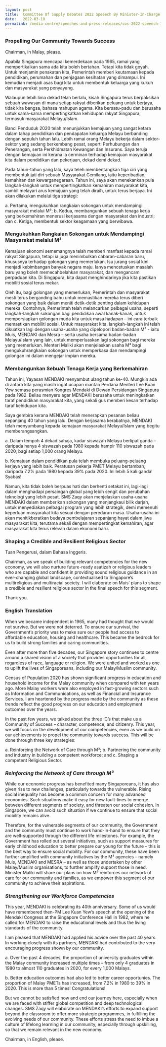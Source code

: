 ```yaml
---
layout: post
title:  Committee Of Supply Debates 2022 Speeech By Minister-In-Charge Of Muslim Affairs, Minister For Social And Family Development, Second Minister For Health Masagos Zulkifli On 10 March 2022
date:   2022-03-10
permalink: /media-centre/speeches-and-press-releases/cos-2022-speeech-1
---
```


### **Propelling Our Community Towards Success**

Chairman, in Malay, please.

Apabila Singapura mencapai kemerdekaan pada 1965, ramai yang mempertikaikan sama ada kita boleh bertahan. Tetapi kita tidak goyah. Untuk menjamin penakatan kita, Pemerintah memberi keutamaan kepada pendidikan, perumahan dan penjagaan kesihatan yang dimampui. Ini kemudian menjadi asas bagi kita untuk membentuk keluarga yang kukuh dan masyarakat yang penyayang. 

Walaupun lebih lima dekad telah berlalu, kisah Singapura terus berpaksikan sebuah wawasan di mana setiap rakyat diberikan peluang untuk berjaya, tidak kira bangsa, bahasa mahupun agama. Kita bersatu-padu dan berusaha untuk sama-sama mempertingkatkan kehidupan rakyat Singapura, termasuk masyarakat Melayu/Islam. 

Banci Penduduk 2020 telah menunjukkan kemajuan yang sangat ketara dalam tahap pendidikan dan pendapatan keluarga Melayu berbanding dengan sepuluh tahun lalu. Lebih ramai orang Melayu bekerja dalam sektor-sektor yang sedang berkembang pesat, seperti Perhubungan dan Penerangan, serta Perkhidmatan Kewangan dan Insurans. Saya teruja dengan kemajuan ini kerana ia cerminan terhadap kemajuan masyarakat kita dalam pendidikan dan pekerjaan, dekad demi dekad.

Pada tahun-tahun yang lalu,  saya teleh membentangkan tiga ciri yang membentuk jati diri sebuah Masyarakat Gemilang, iaitu keperibadian, kemahiran dan kewarganegaraan. Tahun ini, saya akan menekankan pula langkah-langkah untuk mempertingkatkan kemahiran masyarakat kita, sambil melayari arus kemajuan yang telah diraih, untuk terus berjaya. Ini akan dilakukan melalui tiga strategi: 
 
a.	Pertama, mengukuhkan rangkaian sokongan untuk mendampingi masyarakat melalui M³; 
b.	Kedua, membangunkan sebuah tenaga kerja yang berkemahiran menerusi kerjasama dengan masyarakat dan industri; dan 
c.	Ketiga, membentuk sektor keagamaan yang berwibawa. 

### **Mengukuhkan Rangkaian Sokongan untuk Mendampingi Masyarakat melalui M³**

Kemajuan ekonomi sememangnya telah memberi manfaat kepada ramai rakyat Singapura, tetapi ia juga menimbulkan cabaran-cabaran baru, khususnya terhadap golongan yang memerlukan. Isu jurang sosial kini menjadi kebimbangan banyak negara maju. Ianya mencetuskan masalah baru yang boleh memecahbelahkan masyarakat, dan mengancam perpaduan kita. Di Singapura, kita dapat menghindarinya jika kita pastikan mobiliti sosial terus mekar.   

Oleh itu, bagi golongan yang memerlukan, Pemerintah dan masyarakat mesti terus berganding bahu untuk memastikan mereka terus diberi sokongan yang baik dalam meniti detik-detik penting dalam kehidupan mereka. Contohnya, Pemerintah telah melancarkan pelbagai usaha, seperti langkah-langkah sokongan bagi pendidikan awal kanak-kanak, untuk mempersiapkan golongan muda kita untuk masa hadapan – ini cara terbaik memastikan mobiliti sosial. Untuk masyarakat kita, langkah-langkah ini telah dikuatkan lagi dengan usaha-usaha yang dipelopori badan-badan M³ - iaitu Muis, MENDAKI dan Mesra – serta usaha bersama badan-badan Melayu/Islam yang lain, untuk memperluaskan lagi sokongan bagi mereka yang memerlukan. Menteri Maliki akan menjelaskan usaha M³ bagi mengukuhrangkaian sokongan untuk memperkasa dan mendampingi golongan ini dalam mengejar impian mereka. 

### **Membangunkan Sebuah Tenaga Kerja yang Berkemahiran**

Tahun ini, Yayasan MENDAKI menyambut ulang tahun ke-40. Mungkin ada di antara kita yang masih ingat ucapan mantan Perdana Menteri Lee Kuan Yew semasa perasmian Kongres Mendaki di Dewan Persidangan Singapura pada 1982. Beliau menyeru agar MENDAKI berusaha untuk meningkatkan taraf pendidikan masyarakat kita, yang sekali gus memberi kesan terhadap taraf kehidupan kita. 

Saya gembira kerana MENDAKI telah menerapkan pesanan beliau sepanjang 40 tahun yang lalu. Dengan kerjasama kerabatnya, MENDAKI telah menyumbang kepada kemajuan masyarakat Melayu/Islam yang begitu memberangsangkan. 

a.	Dalam tempoh 4 dekad sahaja, kadar siswazah Melayu berlipat ganda – daripada hanya 4 siswazah pada 1980 kepada hampir 110 siswazah pada 2020, bagi setiap 1,000 orang Melayu. 

b.	Kemajuan dalam pendidikan pula telah membuka peluang-peluang kerjaya yang lebih baik. Peratusan pekerja PMET Melayu bertambah, daripada 7.2% pada 1980 kepada 39% pada 2020. Ini lebih 5 kali ganda! Syabas!

Namun, kita tidak boleh berpuas hati dan berhenti setakat ini, lagi-lagi dalam menghadapi persaingan global yang lebih sengit dan perubahan teknologi yang lebih pesat. SMS Zaqy akan menjelaskan usaha-usaha MENDAKI dalam memberikan sokongan yang menjangkaui bilik darjah, untuk menyediakan pelbagai program yang lebih strategik, demi memenuhi keperluan masyarakat kita sesuai dengan peredaran masa. Usaha-usaha ini akan menitikberatkan budaya pembelajaran sepanjang hayat dalam jiwa masyarakat kita, terutama sekali dengan mempertingkat kemahiran, agar masyarakat kita terus relevan dalam ekonomi baru. 

### **Shaping a Credible and Resilient Religious Sector**

Tuan Pengerusi, dalam Bahasa Inggeris. 

Chairman, as we speak of building relevant competencies for the new economy, we will also nurture future-ready asatizah or religious leaders who are capable and confident in providing sound religious guidance in an ever-changing global landscape, contextualised to Singapore’s multireligious and multiracial society. I will elaborate on Muis’ plans to shape a credible and resilient religious sector in the final speech for this segment.   

Thank you.
 
### **English Translation**

When we became independent in 1965, many had thought that we would not survive. But we were not deterred. To ensure our survival, the Government’s priority was to make sure our people had access to affordable education, housing and healthcare. This became the bedrock for us to build strong families and caring communities. 

Even after more than five decades, our Singapore story continues to centre around a shared vision of a society that provides opportunities for all, regardless of race, language or religion. We were united and worked as one to uplift the lives of Singaporeans, including our Malay/Muslim community.

Census of Population 2020 has shown significant progress in education and household income for the Malay community when compared with ten years ago. More Malay workers were also employed in fast-growing sectors such as Information and Communications, as well as Financial and Insurance Services. I am heartened by the progress made by the community as these trends reflect the good progress on our education and employment outcomes over the years. 

In the past few years, we talked about the three ‘C’s that make us a Community of Success – character, competence, and citizenry. This year, we will focus on the development of our competencies, even as we build on our achievements to propel the community towards success. This will be done through three key strategies:
 
a.	Reinforcing the Network of Care through M³; 
b.	Partnering the community and industry in building a competent workforce; and 
c.	Shaping a competent Religious Sector. 

### *Reinforcing the Network of Care through M³*

While our economic progress has benefited many Singaporeans, it has also given rise to new challenges, particularly towards the vulnerable. Rising social inequality has become a common concern for many advanced economies. Such situations make it easy for new fault-lines to emerge between different segments of society, and threaten our social cohesion. In Singapore, we can avoid such situation if we continue to ensure that social mobility remains alive.  

Therefore, for the vulnerable segments of our community, the Government and the community must continue to work hand-in-hand to ensure that they are well-supported through the different life milestones. For example, the Government has rolled out several initiatives, such as support measures for early childhood education to better prepare our young for the future – this is the best way to ensure social mobility. For our community, these have been further amplified with community initiatives by the M³ agencies – namely Muis, MENDAKI and MESRA – as well as those undertaken by other Malay/Muslim organisations, to further amplify support those in need. Minister Maliki will share our plans on how M³ reinforces our network of care for our community and families, as we empower this segment of our community to achieve their aspirations. 

### *Strengthening our Workforce Competencies*

This year, MENDAKI is celebrating its 40th anniversary. Some of us would have remembered then-PM Lee Kuan Yew’s speech at the opening of the Mendaki Congress at the Singapore Conference Hall in 1982, where he called for MENDAKI to raise the educational levels and thus the living standards of the community. 

I am pleased that MENDAKI had applied his advice over the past 40 years. In working closely with its partners, MENDAKI had contributed to the very encouraging progress shown by our community.

a. Over the past 4 decades, the proportion of university graduates within the Malay community increased multiple times – from only 4 graduates in 1980 to almost 110 graduates in 2020, for every 1,000 Malays. 

b.	Better education outcomes had also led to better career opportunies. The proportion of Malay PMETs has increased, from 7.2% in 1980 to 39% in 2020. This is more than 5 times! Congratulations!

But we cannot be satisfied now and end our journey here, especially when we are faced with stiffer global competition and deep technological changes. SMS Zaqy will elaborate on MENDAKI’s efforts to expand support beyond the classroom to offer more strategic programmes, in fulfilling the evolving needs of our community. These efforts stress the need to imbue a culture of lifelong learning in our community, especially through upskilling, so that we remain relevant in the new economy. 

Chairman, in English, please.

